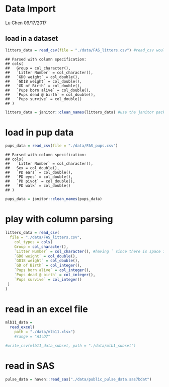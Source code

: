 Data Import
================
Lu Chen
09/17/2017

load in a dataset
-----------------

``` r
litters_data = read_csv(file = "./data/FAS_litters.csv") #read_csv would guess the type of your coloumn
```

    ## Parsed with column specification:
    ## cols(
    ##   Group = col_character(),
    ##   `Litter Number` = col_character(),
    ##   `GD0 weight` = col_double(),
    ##   `GD18 weight` = col_double(),
    ##   `GD of Birth` = col_double(),
    ##   `Pups born alive` = col_double(),
    ##   `Pups dead @ birth` = col_double(),
    ##   `Pups survive` = col_double()
    ## )

``` r
litters_data = janitor::clean_names(litters_data) #use the janitor package to clean up the single quotation mark and Upper case in the variable names
```

load in pup data
================

``` r
pups_data = read_csv(file = "./data/FAS_pups.csv")
```

    ## Parsed with column specification:
    ## cols(
    ##   `Litter Number` = col_character(),
    ##   Sex = col_double(),
    ##   `PD ears` = col_double(),
    ##   `PD eyes` = col_double(),
    ##   `PD pivot` = col_double(),
    ##   `PD walk` = col_double()
    ## )

``` r
pups_data = janitor::clean_names(pups_data)
```

play with column parsing
========================

``` r
litters_data = read_csv(
  file = "./data/FAS_litters.csv",
    col_types = cols(
    Group = col_character(),
    `Litter Number` = col_character(), #having ` since there is space in the column name
    `GD0 weight` = col_double(),
    `GD18 weight` = col_double(),
    `GD of Birth` = col_integer(),
    `Pups born alive` = col_integer(),
    `Pups dead @ birth` = col_integer(),
    `Pups survive` = col_integer()
 )
)
```

read in an excel file
=====================

``` r
mlb11_data = 
  read_excel(
    path = "./data/mlb11.xlsx")
    #range = "A1:D7"

#write_csv(mlb11_data_subset, path = "./data/mlb1_subset")
```

read in SAS
===========

``` r
pulse_data = haven::read_sas("./data/public_pulse_data.sas7bdat")
```

